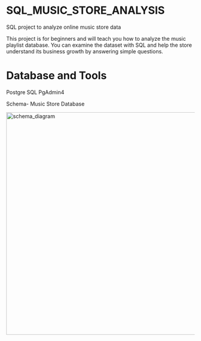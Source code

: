 # SQL_MUSIC_STORE_ANALYSIS

SQL project to analyze online music store data

This project is for beginners and will teach you how to analyze the music playlist database. You can examine the dataset with SQL and help the store understand its business growth by answering simple questions.

# Database and Tools

Postgre SQL
PgAdmin4


Schema- Music Store Database

<img width="594" alt="schema_diagram" src="https://github.com/user-attachments/assets/bbc43964-fbb8-4bf5-944a-e3a4e0ff2fb5" />
